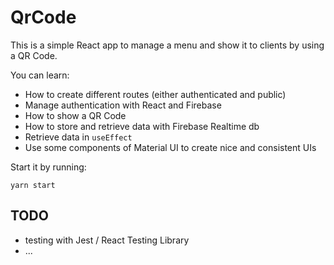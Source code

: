 # QrCode

This is a simple React app to manage a menu and show it to clients by using a QR Code.

You can learn:
- How to create different routes (either authenticated and public)
- Manage authentication with React and Firebase
- How to show a QR Code
- How to store and retrieve data with Firebase Realtime db
- Retrieve data in `useEffect`
- Use some components of Material UI to create nice and consistent UIs

Start it by running:

```
yarn start
```

## TODO
- testing with Jest / React Testing Library
- ...

